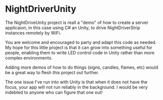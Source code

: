 NightDriverUnity
================

The NightDriveUnity project is reall a "demo" of how to create a server applicaion, in this case using C# an Unity, to drive NightDriverStrip instances remotely by WiFi.

You are welcome and encouraged to party and adapt this code as needed.  My hope for this little project is that it can grow into something useful for people, enabling them to write LED control code in Unity rather than more complex environments.

Adding more demos of how to do things (signs, candles, flames, etc) would be a great way to flesh this project out further.

The one issue I've run into with Unity is that when it does not have the focus, your app will not run reliably in the background.  I would be very indebted to anyone who can figure that one out!

